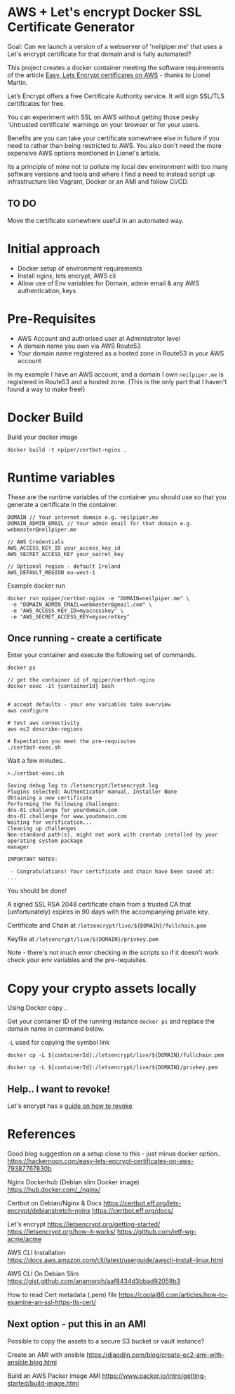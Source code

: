 # AWS + Let's encrypt Docker SSL Certificate Generator

Goal:  Can we launch a version of a webserver of 'neilpiper.me' that uses a Let's encrypt certificate for that domain and is fully automated?

This project creates a docker container meeting the software requirements of the article [Easy, Lets Encrypt certificates on AWS](https://hackernoon.com/easy-lets-encrypt-certificates-on-aws-79387767830bs) - thanks to Lionel Martin.

Let’s Encrypt offers a free Certificate Authority service. It will sign SSL/TLS certificates for free.

You can experiment with SSL on AWS without getting those pesky 'Untrusted certificate' warnings on your browser or for your users.  

Benefits are you can take your certificate somewhere else in future if you need to rather than being restricted to AWS. You also don't need the more expensive AWS options mentioned in Lionel's article.

Its a principle of mine not to pollute my local dev environment with too many software versions and tools and where I find a need to instead script up infrastructure like Vagrant, Docker or an AMI and follow CI/CD.

## TO DO

Move the certificate somewhere useful in an automated way.

# Initial approach

 * Docker setup of environment requirements
 * Install nginx, lets encrypt, AWS cli
 * Allow use of Env variables for Domain, admin email & any AWS authentication, keys

# Pre-Requisites

 * AWS Account and authorised user at Administrator level
 * A domain name you own via AWS Route53
 * Your domain name registered as a hosted zone in Route53 in your AWS account

In my example I have an AWS account, and a domain I own `neilpiper.me` is registered in Route53 and a hosted zone. (This is the only part that I haven't found a way to make free!)

# Docker Build

Build your docker image

```
docker build -t npiper/certbot-nginx .
```

# Runtime variables

These are the runtime variables of the container you should use so that you generate a certificate in the container.

```
DOMAIN // Your internet domain e.g. neilpiper.me
DOMAIN_ADMIN_EMAIL // Your admin email for that domain e.g. webmaster@neilpiper.me

// AWS Credentials
AWS_ACCESS_KEY_ID your_access_key_id
AWS_SECRET_ACCESS_KEY your_secret_key

// Optional region - default Ireland
AWS_DEFAULT_REGION eu-west-1
```

Example docker run

```
docker run npiper/certbot-nginx -e "DOMAIN=neilpiper.me" \
 -e "DOMAIN_ADMIN_EMAIL=webmaster@gmail.com" \
 -e "AWS_ACCESS_KEY_ID=myaccesskey" \
 -e "AWS_SECRET_ACCESS_KEY=mysecretkey"
```

## Once running - create a certificate

Enter your container and execute the following set of commands.

```
docker ps

// get the container id of npiper/certbot-nginx
docker exec -it {containerId} bash


# accept defaults - your env variables take overview
aws configure

# test aws connectivity
aws ec2 describe-regions

# Expectation you meet the pre-requisutes
./certbot-exec.sh
```
Wait a few minutes..

```
>./certbot-exec.sh

Saving debug log to /letsencrypt/letsencrypt.log
Plugins selected: Authenticator manual, Installer None
Obtaining a new certificate
Performing the following challenges:
dns-01 challenge for yourdomain.com
dns-01 challenge for www.youdomain.com
Waiting for verification...
Cleaning up challenges
Non-standard path(s), might not work with crontab installed by your operating system package
manager

IMPORTANT NOTES:

 - Congratulations! Your certificate and chain have been saved at:
...
```
You should be done!

A signed SSL RSA 2048 certificate chain from a trusted CA that (unfortunately) expires in 90 days with the accompanying private key.

Certificate and Chain at
 `/letsencrypt/live/${DOMAIN}/fullchain.pem`

Keyfile at
`/letsencrypt/live/${DOMAIN}/privkey.pem`

Note - there's not much error checking in the scripts so if it doesn't work check your env variables and the pre-requisites.

# Copy your crypto assets locally

Using Docker copy ..

Get your container ID of the running instance `docker ps` and replace the domain name in command below.

`-L` used for copying the symbol link

```
docker cp -L ${containerId}:/letsencrypt/live/${DOMAIN}/fullchain.pem

docker cp -L ${containerId}:/letsencrypt/live/${DOMAIN}/privkey.pem
```

## Help.. I want to revoke!

Let's encrypt has a [guide on how to revoke](https://letsencrypt.org/docs/revoking/)

# References

Good blog suggestion on a setup close to this - just minus docker option..
https://hackernoon.com/easy-lets-encrypt-certificates-on-aws-79387767830b

Nginx Dockerhub (Debian slim Docker image)
https://hub.docker.com/_/nginx/

Certbot on Debian/Nginx & Docs
https://certbot.eff.org/lets-encrypt/debianstretch-nginx
https://certbot.eff.org/docs/

Let's encrypt
https://letsencrypt.org/getting-started/
https://letsencrypt.org/how-it-works/
https://github.com/ietf-wg-acme/acme



AWS CLI Installation
https://docs.aws.amazon.com/cli/latest/userguide/awscli-install-linux.html

AWS CLI On Debian Slim
https://gist.github.com/anamorph/aaf8434d3bbad92059b3

How to read Cert metadata (.pem) file
https://coolaj86.com/articles/how-to-examine-an-ssl-https-tls-cert/

## Next option - put this in an AMI

Possible to copy the assets to a secure S3 bucket or vault instance?

Create an AMI with ansible
https://djaodjin.com/blog/create-ec2-ami-with-ansible.blog.html

Build an AWS Packer image AMI
https://www.packer.io/intro/getting-started/build-image.html
